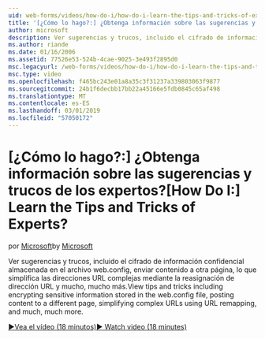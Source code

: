 ```yaml
---
uid: web-forms/videos/how-do-i/how-do-i-learn-the-tips-and-tricks-of-experts
title: '[¿Cómo lo hago?:] ¿Obtenga información sobre las sugerencias y trucos de los expertos? | Microsoft Docs'
author: microsoft
description: Ver sugerencias y trucos, incluido el cifrado de información confidencial almacenada en el archivo web.config, enviar contenido a otra página, lo que simplifica las direcciones URL complejas...
ms.author: riande
ms.date: 01/16/2006
ms.assetid: 77526e53-524b-4cae-9025-3e493f2895d0
msc.legacyurl: /web-forms/videos/how-do-i/how-do-i-learn-the-tips-and-tricks-of-experts
msc.type: video
ms.openlocfilehash: f465bc243e01a8a35c3f31237a339803063f9877
ms.sourcegitcommit: 24b1f6decbb17bb22a45166e5fdb0845c65af498
ms.translationtype: MT
ms.contentlocale: es-ES
ms.lasthandoff: 03/01/2019
ms.locfileid: "57050172"
---
```

<a name="how-do-i-learn-the-tips-and-tricks-of-experts"></a><span data-ttu-id="bf2a1-104">[¿Cómo lo hago?:] ¿Obtenga información sobre las sugerencias y trucos de los expertos?</span><span class="sxs-lookup"><span data-stu-id="bf2a1-104">[How Do I:] Learn the Tips and Tricks of Experts?</span></span>
====================
<span data-ttu-id="bf2a1-105">por [Microsoft](https://github.com/microsoft)</span><span class="sxs-lookup"><span data-stu-id="bf2a1-105">by [Microsoft](https://github.com/microsoft)</span></span>

<span data-ttu-id="bf2a1-106">Ver sugerencias y trucos, incluido el cifrado de información confidencial almacenada en el archivo web.config, enviar contenido a otra página, lo que simplifica las direcciones URL complejas mediante la reasignación de dirección URL y mucho, mucho más.</span><span class="sxs-lookup"><span data-stu-id="bf2a1-106">View tips and tricks including encrypting sensitive information stored in the web.config file, posting content to a different page, simplifying complex URLs using URL remapping, and much, much more.</span></span>

[<span data-ttu-id="bf2a1-107">&#9654;Vea el vídeo (18 minutos)</span><span class="sxs-lookup"><span data-stu-id="bf2a1-107">&#9654; Watch video (18 minutes)</span></span>](https://channel9.msdn.com/Blogs/ASP-NET-Site-Videos/how-do-i-learn-the-tips-and-tricks-of-experts)
